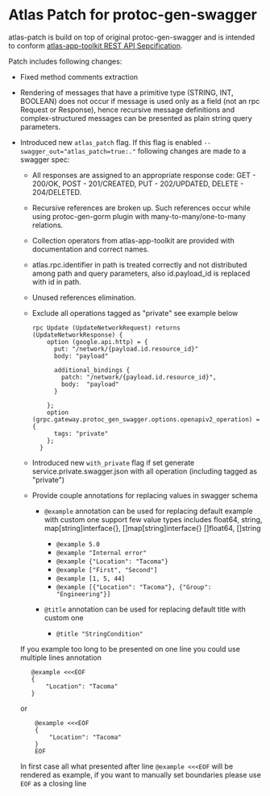 # Atlas Patch for protoc-gen-swagger

atlas-patch is build on top of original protoc-gen-swagger and is intended to conform [atlas-app-toolkit REST API Sepcification](https://github.com/infobloxopen/atlas-app-toolkit#rest-api-syntax-specification).

Patch includes following changes:

 * Fixed method comments extraction

 * Rendering of messages that have a primitive type (STRING, INT, BOOLEAN)
   does not occur if message is used only as a field (not an rpc Request or Response),
   hence recursive message definitions and complex-structured messages can be presented
   as plain string query parameters.

 * Introduced new `atlas_patch` flag. If this flag is enabled `--swagger_out="atlas_patch=true:."`
   following changes are made to a swagger spec:

   * All responses are assigned to an appropriate response code:
     GET - 200/OK, POST - 201/CREATED, PUT - 202/UPDATED, DELETE - 204/DELETED.

   * Recursive references are broken up. Such references occur while using protoc-gen-gorm plugin
     with many-to-many/one-to-many relations.

   * Collection operators from atlas-app-toolkit are provided with documentation and correct
     names.

   * atlas.rpc.identifier in path is treated correctly and not distributed among path and
     query parameters, also id.payload_id is replaced with id in path.

   * Unused references elimination.
   
   * Exclude all operations tagged as "private" see example below
       ```
       rpc Update (UpdateNetworkRequest) returns (UpdateNetworkResponse) {
           option (google.api.http) = {
             put: "/network/{payload.id.resource_id}"
             body: "payload"
       
             additional_bindings {
               patch: "/network/{payload.id.resource_id}",
               body:  "payload"
             }
       
           };
           option (grpc.gateway.protoc_gen_swagger.options.openapiv2_operation) = {
             tags: "private"
           };
         }
       ```
   * Introduced new `with_private` flag if set generate service.private.swagger.json
   with all operation (including tagged as "private")
   
   * Provide couple annotations for replacing values in swagger schema 
     - ```@example``` annotation can be used for replacing default example with custom one
      support few value types includes float64, string, map[string]interface{}, []map[string]interface{} []float64, []string
       - ```@example 5.0```
       - ```@example "Internal error"```
       - ```@example {"Location": "Tacoma"}```
       - ```@example ["First", "Second"]```
       - ```@example [1, 5, 44]```
       - ```@example [{"Location": "Tacoma"}, {"Group": "Engineering"}]```
     
     - ```@title``` annotation can be used for replacing default title with custom one
       - ```@title "StringCondition"```
      
    If you example too long to be presented on one line you could use multiple lines annotation
    ```
       @example <<<EOF
       {
           "Location": "Tacoma"
       }
    ```
    
    or
    
   ```
       @example <<<EOF
       {
           "Location": "Tacoma"
       }
       EOF
    ```
        
    In first case all what presented after line ```@example <<<EOF``` will be rendered as example,
    if you want to manually set boundaries please use ```EOF``` as a closing line
